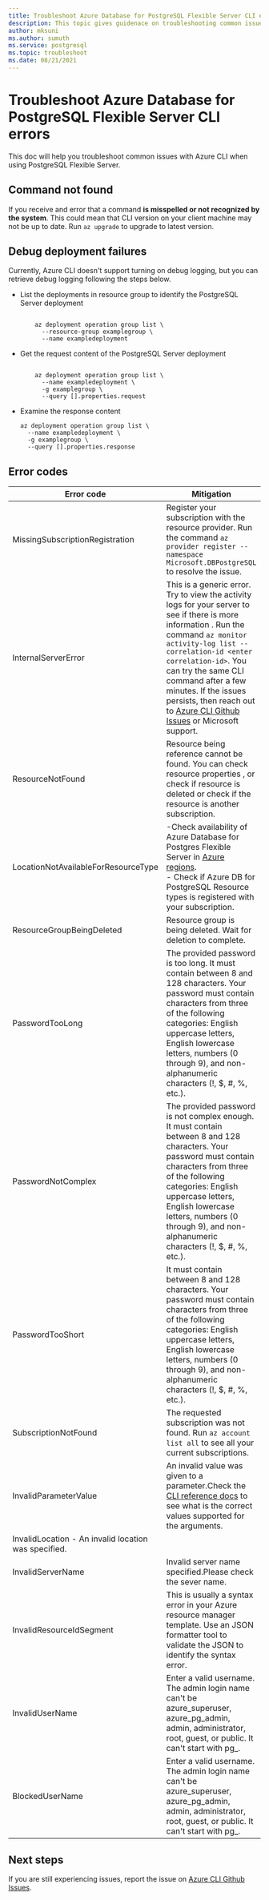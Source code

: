 ```yaml
---
title: Troubleshoot Azure Database for PostgreSQL Flexible Server CLI errors
description: This topic gives guidenace on troubleshooting common issues with Azure CLI when using PostgreSQL Flexible Server.
author: mksuni
ms.author: sumuth
ms.service: postgresql
ms.topic: troubleshoot
ms.date: 08/21/2021
---
```


# Troubleshoot Azure Database for PostgreSQL Flexible Server CLI errors

This doc will help you troubleshoot common issues with Azure CLI when using PostgreSQL Flexible Server.

## Command not found

 If you receive and error that a command **is misspelled or not recognized by the system**. This could mean that CLI version on your client machine may not be up to date. Run ```az upgrade``` to upgrade to latest version.   
 
## Debug deployment failures 
Currently, Azure CLI doesn't support turning on debug logging, but you can retrieve debug logging following the steps below.

- List the deployments in resource group to identify the PostgreSQL Server deployment 
	```azurecli

		az deployment operation group list \
		  --resource-group examplegroup \
		  --name exampledeployment
	```

- Get the request content of the PostgreSQL Server deployment 
	```azurecli

		az deployment operation group list \
		  --name exampledeployment \
		  -g examplegroup \
		  --query [].properties.request
	```
- Examine the response content 
	```azurecli
	az deployment operation group list \
	  --name exampledeployment \
	  -g examplegroup \
	  --query [].properties.response
	```

## Error codes

| Error code | Mitigation |
| ---------- | ---------- | 
|MissingSubscriptionRegistration|Register your subscription with the resource provider. Run the command ```az provider register --namespace Microsoft.DBPostgreSQL``` to resolve the issue.|
|InternalServerError| This is a generic error.  Try to view the activity logs for your server to see if there is more information . Run the command ```az monitor activity-log list --correlation-id <enter correlation-id>```. You can try the same CLI command after a few minutes. If the issues persists, then reach out to [Azure CLI Github Issues](https://github.com/Azure/azure-cli/issues) or Microsoft support.|
|ResourceNotFound| Resource being reference cannot be found.  You can check resource properties , or check if resource is deleted or check if the resource is another subscription. |
|LocationNotAvailableForResourceType| -Check availability of Azure Database for Postgres Flexible Server in [Azure regions](https://azure.microsoft.com/global-infrastructure/services/?products=postgresql). <br>- Check if Azure DB for PostgreSQL Resource types is registered with your subscription. |
|ResourceGroupBeingDeleted| Resource group is being deleted. Wait for deletion to complete.|
|PasswordTooLong| The provided password is too long. It must contain between 8 and 128 characters. Your password must contain characters from three of the following categories: English uppercase letters, English lowercase letters, numbers (0 through 9), and non-alphanumeric characters (!, $, #, %, etc.).|
|PasswordNotComplex| The provided password is not complex enough.  It must contain between 8 and 128 characters. Your password must contain characters from three of the following categories: English uppercase letters, English lowercase letters, numbers (0 through 9), and non-alphanumeric characters (!, $, #, %, etc.).|
|PasswordTooShort| It must contain between 8 and 128 characters. Your password must contain characters from three of the following categories: English uppercase letters, English lowercase letters, numbers (0 through 9), and non-alphanumeric characters (!, $, #, %, etc.).|
|SubscriptionNotFound| The requested subscription was not found. Run ```az account list all``` to see all your current subscriptions.|
|InvalidParameterValue| An invalid value was given to a parameter.Check the [CLI reference docs](/cli/azure/postgres/flexible-server) to see what is the correct values supported for the arguments.|
|InvalidLocation - An invalid location was specified. |
|InvalidServerName| Invalid server name specified.Please check the sever name. |
|InvalidResourceIdSegment| This is usually a syntax error in your Azure resource manager template. Use an JSON formatter tool to validate the JSON to identify the syntax error.|
|InvalidUserName| Enter a valid username. The admin login name can't be azure_superuser, azure_pg_admin, admin, administrator, root, guest, or public. It can't start with pg_.|
|BlockedUserName| Enter a valid username. The admin login name can't be azure_superuser, azure_pg_admin, admin, administrator, root, guest, or public. It can't start with pg_.|

## Next steps

If you are still experiencing issues, report the issue on [Azure CLI Github Issues](https://github.com/Azure/azure-cli/issues).

